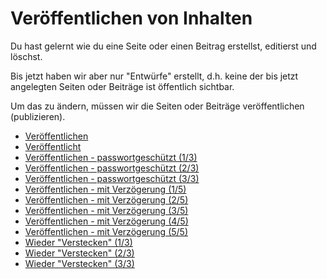 # Veröffentlichen von Inhalten

Du hast gelernt wie du eine Seite oder einen Beitrag erstellst, editierst und löschst.

Bis jetzt haben wir aber nur "Entwürfe" erstellt, d.h. keine der bis jetzt angelegten Seiten oder Beiträge ist öffentlich sichtbar.

Um das zu ändern, müssen wir die Seiten oder Beiträge veröffentlichen (publizieren).

  - [Veröffentlichen](./01_publish.md) 
  - [Veröffentlicht](./02_published.md) 
  - [Veröffentlichen - passwortgeschützt (1/3)](./03_publish_with_password_1.md) 
  - [Veröffentlichen - passwortgeschützt (2/3)](./03_publish_with_password_2.md) 
  - [Veröffentlichen - passwortgeschützt (3/3)](./03_publish_with_password_3.md) 
  - [Veröffentlichen - mit Verzögerung (1/5)](./04_publish_delayed_1.md) 
  - [Veröffentlichen - mit Verzögerung (2/5)](./04_publish_delayed_2.md) 
  - [Veröffentlichen - mit Verzögerung (3/5)](./04_publish_delayed_3.md) 
  - [Veröffentlichen - mit Verzögerung (4/5)](./04_publish_delayed_4.md) 
  - [Veröffentlichen - mit Verzögerung (5/5)](./04_publish_delayed_5.md) 
  - [Wieder "Verstecken" (1/3)](./06_unpublish_1.md) 
  - [Wieder "Verstecken" (2/3)](./06_unpublish_2.md) 
  - [Wieder "Verstecken" (3/3)](./06_unpublish_3.md) 
